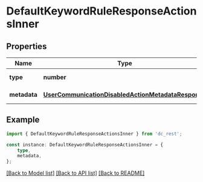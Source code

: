 # DefaultKeywordRuleResponseActionsInner


## Properties

Name | Type | Description | Notes
------------ | ------------- | ------------- | -------------
**type** | **number** |  | [default to undefined]
**metadata** | [**UserCommunicationDisabledActionMetadataResponse**](UserCommunicationDisabledActionMetadataResponse.md) |  | [default to undefined]

## Example

```typescript
import { DefaultKeywordRuleResponseActionsInner } from 'dc_rest';

const instance: DefaultKeywordRuleResponseActionsInner = {
    type,
    metadata,
};
```

[[Back to Model list]](../README.md#documentation-for-models) [[Back to API list]](../README.md#documentation-for-api-endpoints) [[Back to README]](../README.md)
